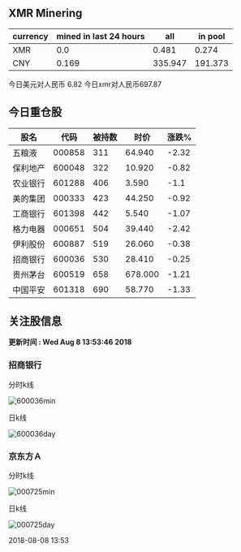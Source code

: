 ## XMR Minering

|currency|mined in last 24 hours|all|in pool|
|---|---|---|---|
|XMR|0.0|0.481|0.274|
|CNY|0.169|335.947|191.373|

今日美元对人民币 6.82	今日xmr对人民币697.87


## 今日重仓股 

|股名|代码|被持数|时价|涨跌%|
|---|---|---|---|---|
|五粮液|000858|311|64.940|-2.32|
|保利地产|600048|322|10.920|-0.82|
|农业银行|601288|406|3.590|-1.1|
|美的集团|000333|423|44.250|-0.92|
|工商银行|601398|442|5.540|-1.07|
|格力电器|000651|504|39.440|-2.42|
|伊利股份|600887|519|26.060|-0.38|
|招商银行|600036|530|28.410|-0.25|
|贵州茅台|600519|658|678.000|-1.21|
|中国平安|601318|690|58.770|-1.33|

## 关注股信息
**更新时间 : Wed Aug  8 13:53:46 2018**
### 招商银行 
分时k线

![600036min](http://image.sinajs.cn/newchart/min/n/sh600036.gif)

日k线

![600036day](http://image.sinajs.cn/newchart/daily/n/sh600036.gif)

### 京东方Ａ 
分时k线

![000725min](http://image.sinajs.cn/newchart/min/n/sz000725.gif)

日k线

![000725day](http://image.sinajs.cn/newchart/daily/n/sz000725.gif)

2018-08-08 13:53